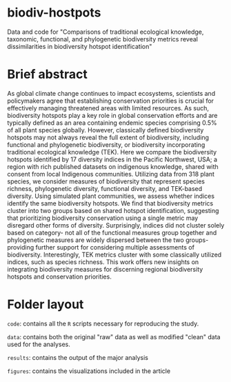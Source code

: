 # biodiv-hostpots
Data and code for "Comparisons of traditional ecological knowledge, taxonomic, functional, and phylogenetic biodiversity metrics reveal dissimilarities in biodiversity hotspot identification"

# Brief abstract
As global climate change continues to impact ecosystems, scientists and policymakers agree that establishing conservation priorities is crucial for effectively managing threatened areas with limited resources. As such, biodiversity hotspots play a key role in global conservation efforts and are typically defined as an area containing endemic species comprising 0.5% of all plant species globally. However, classically defined biodiversity hotspots may not always reveal the full extent of biodiversity, including functional and phylogenetic biodiversity, or biodiversity incorporating traditional ecological knowledge (TEK). Here we compare the biodiversity hotspots identified by 17 diversity indices in the Pacific Northwest, USA; a region with rich published datasets on indigenous knowledge, shared with consent from local Indigenous communities. Utilizing data from 318 plant species, we consider measures of biodiversity that represent species richness, phylogenetic diversity, functional diversity, and TEK-based diversity. Using simulated plant communities, we assess whether indices identify the same biodiversity hotspots. We find that biodiversity metrics cluster into two groups based on shared hotspot identification, suggesting that prioritizing biodiversity conservation using a single metric may disregard other forms of diversity. Surprisingly, indices did not cluster solely based on category- not all of the functional measures group together and phylogenetic measures are widely dispersed between the two groups- providing further support for considering multiple assessments of biodiversity. Interestingly, TEK metrics cluster with some classically utilized indices, such as species richness. This work offers new insights on integrating biodiversity measures for discerning regional biodiversity hotspots and conservation priorities. 

# Folder layout
`code`: contains all the `R` scripts necessary for reproducing the study.

`data`: contains both the original "raw" data as well as modified "clean" data used for the analyses. 

`results`: contains the output of the major analysis

`figures`: contains the visualizations included in the article